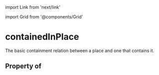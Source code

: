 import Link from 'next/link'
  
import Grid from '@components/Grid'

# containedInPlace

The basic containment relation between a place and one that contains it.

## Property of



